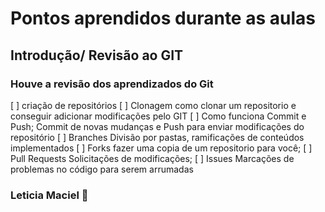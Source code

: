 # Pontos aprendidos durante as aulas

## Introdução/ Revisão ao GIT

### Houve a revisão dos aprendizados do Git

[ ] criação de repositórios
[ ] Clonagem
como clonar um repositorio e conseguir adicionar modificações pelo GIT
[ ] Como funciona Commit e Push;
Commit de novas mudanças e Push para enviar modificações do repositório
[ ] Branches
Divisão por pastas, ramificações de conteúdos implementados
[ ] Forks
fazer uma copia de um repositorio para você;
[ ] Pull Requests
Solicitações de modificações;
[ ] Issues 
Marcações de problemas no código para serem arrumadas

### **Leticia Maciel**	:slightly_smiling_face:
